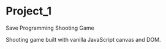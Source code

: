 # Project_1

Save Programming Shooting Game

Shooting game built with vanilla JavaScript canvas and DOM. 

